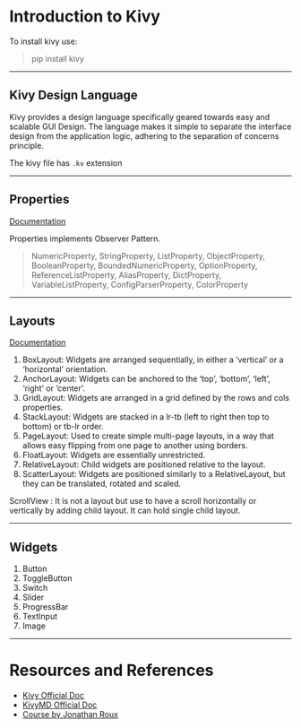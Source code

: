 # Introduction to Kivy

To install kivy use:
> pip install kivy

---

## Kivy Design Language
Kivy provides a design language specifically geared towards easy and scalable GUI Design. The language makes it simple to separate the interface design from the application logic, adhering to the separation of concerns principle.

The kivy file has `.kv` extension

---
## Properties
[Documentation](https://kivy.org/doc/stable/gettingstarted/properties.html)

Properties implements Observer Pattern.

> NumericProperty, StringProperty, ListProperty, ObjectProperty, BooleanProperty, BoundedNumericProperty, OptionProperty, ReferenceListProperty, AliasProperty, DictProperty, VariableListProperty, ConfigParserProperty, ColorProperty

---

## Layouts
[Documentation](https://kivy.org/doc/stable/gettingstarted/layouts.html)
1. BoxLayout: Widgets are arranged sequentially, in either a ‘vertical’ or a ‘horizontal’ orientation.
2. AnchorLayout: Widgets can be anchored to the ‘top’, ‘bottom’, ‘left’, ‘right’ or ‘center’.
3. GridLayout: Widgets are arranged in a grid defined by the rows and cols properties.
4. StackLayout: Widgets are stacked in a lr-tb (left to right then top to bottom) or tb-lr order.
5. PageLayout: Used to create simple multi-page layouts, in a way that allows easy flipping from one page to another using borders.
6. FloatLayout: Widgets are essentially unrestricted.
7. RelativeLayout: Child widgets are positioned relative to the layout.
8. ScatterLayout: Widgets are positioned similarly to a RelativeLayout, but they can be translated, rotated and scaled.

ScrollView : It is not a layout but use to have a scroll horizontally or vertically by adding child layout. It can hold single child layout.

---

## Widgets
1. Button
2. ToggleButton
3. Switch
4. Slider
5. ProgressBar
6. TextInput
7. Image

---

# Resources and References

- [Kivy Official Doc](https://kivy.org/doc/stable/)
- [KivyMD Official Doc](https://kivymd.readthedocs.io/en/1.1.1/)
- [Course by Jonathan Roux](https://www.youtube.com/watch?v=l8Imtec4ReQ&ab_channel=freeCodeCamp.org)
